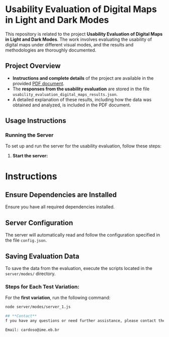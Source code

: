 # Usability Evaluation of Digital Maps in Light and Dark Modes

This repository is related to the project **Usability Evaluation of Digital Maps in Light and Dark Modes**. The work involves evaluating the usability of digital maps under different visual modes, and the results and methodologies are thoroughly documented.

## Project Overview

- **Instructions and complete details** of the project are available in the provided [PDF document](path/to/your/document.pdf).
- The **responses from the usability evaluation** are stored in the file `usability_evaluation_digital_maps_results.json`.
- A detailed explanation of these results, including how the data was obtained and analyzed, is included in the PDF document.

## Usage Instructions

### Running the Server

To set up and run the server for the usability evaluation, follow these steps:

1. **Start the server:**
  # Instructions

## Ensure Dependencies are Installed
Ensure you have all required dependencies installed.

## Server Configuration
The server will automatically read and follow the configuration specified in the file `config.json`.

## Saving Evaluation Data
To save the data from the evaluation, execute the scripts located in the `server/modes/` directory.

### Steps for Each Test Variation:
For the **first variation**, run the following command:
```bash
node server/modes/server_1.js

## **Contact**
f you have any questions or need further assistance, please contact the author:

Email: cardoso@ime.eb.br

